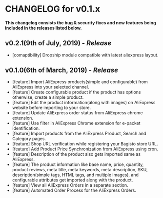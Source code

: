 # CHANGELOG for v0.1.x

#### This changelog consists the bug & security fixes and new features being included in the releases listed below.

## **v0.2.1(9th of July, 2019)** - *Release*

* [comaptibility] Dropship module compatible with latest aliexpress layout.

## **v0.1.0(6th of March, 2019)** - *Release*

* [feature] Import AliExpress products(simple and configurable) from AliExpress into your selected channel.
* [feature] Create configurable product if the product has options otherwise, create a simple product.
* [feature] Edit the product information(along with images) on AliExpress website before importing to your store.
* [feature] Update AliExpress order status from AliExpress chrome extension.
* [feature] Use filter in AliExpress Chrome extension for e-packet identification.
* [feature] Import products from the AliExpress Product, Search and Category pages.
* [feature] Shop URL verification while registering your Bagisto store URL.
* [feature] Add Product Price Synchronization from AliExpress using cron.
* [feature] Description of the product also gets imported same as AliExpress.
* [feature] The product information like base name, price, quantity, product reviews, meta title, meta keywords, meta description, SKU, description(simple tags, HTML tags, and multiple images), and configurable attributes get imported along with the product.
* [feature] View all AliExpress Orders in a separate section.
* [feature] Automated Order Process for the AliExpress Orders.
